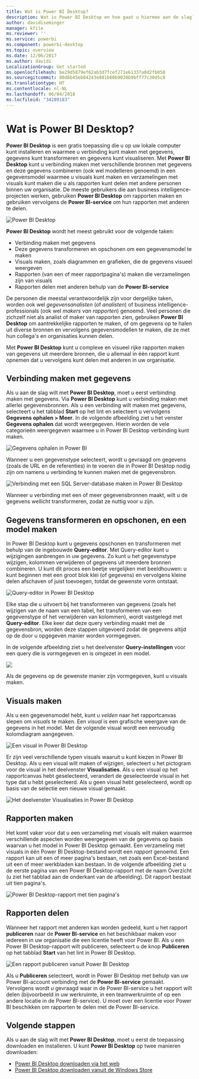 ```yaml
---
title: Wat is Power BI Desktop?
description: Wat is Power BI Desktop en hoe gaat u hiermee aan de slag?
author: davidiseminger
manager: kfile
ms.reviewer: ''
ms.service: powerbi
ms.component: powerbi-desktop
ms.topic: overview
ms.date: 12/06/2017
ms.author: davidi
LocalizationGroup: Get started
ms.openlocfilehash: be29d5879ef62ab3d7fcef271e61337a0d2fb050
ms.sourcegitcommit: 80d6b45eb84243e801b60b9038b9bff77c30d5c8
ms.translationtype: HT
ms.contentlocale: nl-NL
ms.lasthandoff: 06/04/2018
ms.locfileid: "34289183"
---
```

# <a name="what-is-power-bi-desktop"></a>Wat is Power BI Desktop?

**Power BI Desktop** is een gratis toepassing die u op uw lokale computer kunt installeren en waarmee u verbinding kunt maken met gegevens, gegevens kunt transformeren en gegevens kunt visualiseren. Met **Power BI Desktop** kunt u verbinding maken met verschillende bronnen met gegevens en deze gegevens combineren (ook wel modelleren genoemd) in een gegevensmodel waarmee u visuals kunt maken en verzamelingen met visuals kunt maken die u als rapporten kunt delen met andere personen binnen uw organisatie. De meeste gebruikers die aan business intelligence-projecten werken, gebruiken **Power BI Desktop** om rapporten maken en gebruiken vervolgens de **Power BI-service** om hun rapporten met anderen te delen.

![Power BI Desktop](media/desktop-what-is-desktop/what-is-desktop_01.png)

**Power BI Desktop** wordt het meest gebruikt voor de volgende taken:

* Verbinding maken met gegevens
* Deze gegevens transformeren en opschonen om een gegevensmodel te maken
* Visuals maken, zoals diagrammen en grafieken, die de gegevens visueel weergeven
* Rapporten (van een of meer rapportpagina's) maken die verzamelingen zijn van visuals
* Rapporten delen met anderen behulp van de **Power BI-service**

De personen die meestal verantwoordelijk zijn voor dergelijke taken, worden ook wel *gegevensanalisten* (of *analisten*) of business intelligence-professionals (ook wel *makers van rapporten*) genoemd. Veel personen die zichzelf niet als analist of maker van rapporten zien, gebruiken **Power BI Desktop** om aantrekkelijke rapporten te maken, of om gegevens op te halen uit diverse bronnen en vervolgens gegevensmodellen te maken, die ze met hun collega's en organisaties kunnen delen.

Met **Power BI Desktop** kunt u complexe en visueel rijke rapporten maken van gegevens uit meerdere bronnen, die u allemaal in één rapport kunt opnemen dat u vervolgens kunt delen met anderen in uw organisatie. 

## <a name="connect-to-data"></a>Verbinding maken met gegevens
Als u aan de slag wilt met **Power BI Desktop**, moet u eerst verbinding maken met gegevens. Via **Power BI Desktop** kunt u verbinding maken met allerlei gegevensbronnen. Als u een verbinding wilt maken met gegevens, selecteert u het tabblad **Start** op het lint en selecteert u vervolgens **Gegevens ophalen > Meer**. In de volgende afbeelding ziet u het venster **Gegevens ophalen** dat wordt weergegeven. Hierin worden de vele categorieën weergegeven waarmee u in Power BI Desktop verbinding kunt maken.

![Gegevens ophalen in Power BI](media/desktop-what-is-desktop/what-is-desktop_02.png)

Wanneer u een gegevenstype selecteert, wordt u gevraagd om gegevens (zoals de URL en de referenties) in te voeren die in Power BI Desktop nodig zijn om namens u verbinding te kunnen maken met de gegevensbron.

![Verbinding met een SQL Server-database maken in Power BI Desktop](media/desktop-what-is-desktop/what-is-desktop_03.png)

Wanneer u verbinding met een of meer gegevensbronnen maakt, wilt u de gegevens wellicht transformeren, zodat ze nuttig voor u zijn.

## <a name="transform-and-clean-data-create-a-model"></a>Gegevens transformeren en opschonen, en een model maken

In Power BI Desktop kunt u gegevens opschonen en transformeren met behulp van de ingebouwde **Query-editor**. Met Query-editor kunt u wijzigingen aanbrengen in uw gegevens. Zo kunt u het gegevenstype wijzigen, kolommen verwijderen of gegevens uit meerdere bronnen combineren. U kunt dit proces een beetje vergelijken met beeldhouwen: u kunt beginnen met een groot blok klei (of gegevens) en vervolgens kleine delen afschaven of juist toevoegen, totdat de gewenste vorm ontstaat. 

![Query-editor in Power BI Desktop](media/desktop-getting-started/designer_gsg_editquery.png)

Elke stap die u uitvoert bij het transformeren van gegevens (zoals het wijzigen van de naam van een tabel, het transformeren van een gegevenstype of het verwijderen van kolommen), wordt vastgelegd met **Query-editor**. Elke keer dat deze query verbinding maakt met de gegevensbron, worden deze stappen uitgevoerd zodat de gegevens altijd op de door u opgegeven manier worden vormgegeven.

In de volgende afbeelding ziet u het deelvenster **Query-instellingen** voor een query die is vormgegeven en is omgezet in een model.

 ![](media/desktop-getting-started/shapecombine_querysettingsfinished.png)

Als de gegevens op de gewenste manier zijn vormgegeven, kunt u visuals maken. 

## <a name="create-visuals"></a>Visuals maken 

Als u een gegevensmodel hebt, kunt u *velden* naar het rapportcanvas slepen om *visuals* te maken. Een *visual* is een grafische weergave van de gegevens in het model. Met de volgende visual wordt een eenvoudig kolomdiagram aangegeven. 

![Een visual in Power BI Desktop](media/desktop-what-is-desktop/what-is-desktop_04.png)

Er zijn veel verschillende typen visuals waaruit u kunt kiezen in Power BI Desktop. Als u een visual wilt maken of wijzigen, selecteert u het pictogram voor de visual in het deelvenster **Visualisaties**. Als u een visual op het rapportcanvas hebt geselecteerd, verandert de geselecteerde visual in het type dat u hebt geselecteerd. Als u geen visual hebt geselecteerd, wordt op basis van de selectie een nieuwe visual gemaakt.

![Het deelvenster Visualisaties in Power BI Desktop](media/desktop-what-is-desktop/what-is-desktop_05.png)

## <a name="create-reports"></a>Rapporten maken

Het komt vaker voor dat u een verzameling met visuals wilt maken waarmee verschillende aspecten worden weergegeven van de gegevens op basis waarvan u het model in Power BI Desktop gemaakt. Een verzameling met visuals in één Power BI Desktop-bestand wordt een *rapport* genoemd. Een rapport kan uit een of meer pagina's bestaan, net zoals een Excel-bestand uit een of meer werkbladen kan bestaan. In de volgende afbeelding ziet u de eerste pagina van een Power BI Desktop-rapport met de naam Overzicht (u ziet het tabblad aan de onderkant van de afbeelding). Dit rapport bestaat uit tien pagina's.

![Power BI Desktop-rapport met tien pagina's](media/desktop-what-is-desktop/what-is-desktop_01.png)

## <a name="share-reports"></a>Rapporten delen

Wanneer het rapport met anderen kan worden gedeeld, kunt u het rapport **publiceren** naar de **Power BI-service** en het beschikbaar maken voor iedereen in uw organisatie die een licentie heeft voor Power BI. Als u een Power BI Desktop-rapport wilt publiceren, selecteert u de knop **Publiceren** op het tabblad **Start** van het lint in Power BI Desktop.

![Een rapport publiceren vanuit Power BI Desktop](media/desktop-what-is-desktop/what-is-desktop_06.png)

Als u **Publiceren** selecteert, wordt in Power BI Desktop met behulp van uw Power BI-account verbinding met de **Power BI-service** gemaakt. Vervolgens wordt u gevraagd waar in de Power BI-service u het rapport wilt delen (bijvoorbeeld in uw werkruimte, in een teamwerkruimte of op een andere locatie in de Power BI-service). U moet over een licentie voor Power BI beschikken om rapporten te delen met de Power BI-service.


## <a name="next-steps"></a>Volgende stappen

Als u aan de slag wilt met **Power BI Desktop**, moet u eerst de toepassing downloaden en installeren. U kunt **Power BI Desktop** op twee manieren downloaden:

* [Power BI Desktop downloaden via het web](desktop-get-the-desktop.md)
* [Power BI Desktop downloaden vanuit de Windows Store](http://aka.ms/pbidesktopstore)

